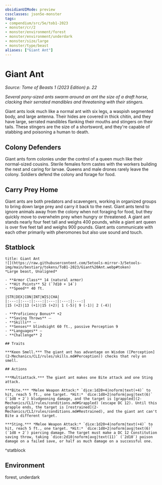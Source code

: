 ```yaml
---
obsidianUIMode: preview
cssclasses: json5e-monster
tags:
- compendium/src/5e/tob1-2023
- monster/cr/2
- monster/environment/forest
- monster/environment/underdark
- monster/size/large
- monster/type/beast
aliases: ["Giant Ant"]
---
```

# Giant Ant
*Source: Tome of Beasts 1 (2023 Edition) p. 22*  

*Several pony-sized ants swarm around an ant the size of a draft horse, clacking their serrated mandibles and threatening with their stingers.*

Giant ants look much like a normal ant with six legs, a waspish segmented body, and large antenna. Their hides are covered in thick chitin, and they have large, serrated mandibles flanking their mouths and stingers on their tails. These stingers are the size of a shortsword, and they're capable of stabbing and poisoning a human to death.

## Colony Defenders

Giant ants form colonies under the control of a queen much like their normal-sized cousins. Sterile females form castes with the workers building the nest and caring for larvae. Queens and male drones rarely leave the colony. Soldiers defend the colony and forage for food.

## Carry Prey Home

Giant ants are both predators and scavengers, working in organized groups to bring down large prey and carry it back to the nest. Giant ants tend to ignore animals away from the colony when not foraging for food, but they quickly move to overwhelm prey when hungry or threatened. A giant ant stands nearly four feet tall and weighs 400 pounds, while a giant ant queen is over five feet tall and weighs 900 pounds. Giant ants communicate with each other primarily with pheromones but also use sound and touch.

## Statblock

```ad-statblock
title: Giant Ant
![](https://raw.githubusercontent.com/5etools-mirror-3/5etools-img/main/bestiary/tokens/ToB1-2023/Giant%20Ant.webp#token)
*Large beast, Unaligned*

- **Armor Class** 14 (natural armor)
- **Hit Points** 52 (`7d10 + 14`)
- **Speed** 40 ft.

|STR|DEX|CON|INT|WIS|CHA|
|:---:|:---:|:---:|:---:|:---:|:---:|
|15 (+2)|13 (+1)|15 (+2)| 1 (-5)| 9 (-1)| 2 (-4)|

- **Proficiency Bonus** +2
- **Saving Throws** ⏤
- **Skills** ⏤
- **Senses** blindsight 60 ft., passive Perception 9
- **Languages** —
- **Challenge** 2

## Traits

***Keen Smell.*** The giant ant has advantage on Wisdom ([Perception](2-Mechanics/CLI/rules/skills.md#Perception)) checks that rely on smell.

## Actions

***Multiattack.*** The giant ant makes one Bite attack and one Sting attack.

***Bite.*** *Melee Weapon Attack:* `dice:1d20+4|noform|text(+4)` to hit, reach 5 ft., one target. *Hit:* `dice:1d8+2|noform|avg|text(6)` (`1d8 + 2`) bludgeoning damage, and the target is [grappled](2-Mechanics/CLI/rules/conditions.md#Grappled) (escape DC 12). Until this grapple ends, the target is [restrained](2-Mechanics/CLI/rules/conditions.md#Restrained), and the giant ant can't Bite a different target.

***Sting.*** *Melee Weapon Attack:* `dice:1d20+4|noform|text(+4)` to hit, reach 5 ft., one target. *Hit:* `dice:1d8+2|noform|avg|text(6)` (`1d8 + 2`) piercing damage. The target must make a DC 12 Constitution saving throw, taking `dice:2d10|noform|avg|text(11)` (`2d10`) poison damage on a failed save, or half as much damage on a successful one.
```
^statblock

## Environment

forest, underdark